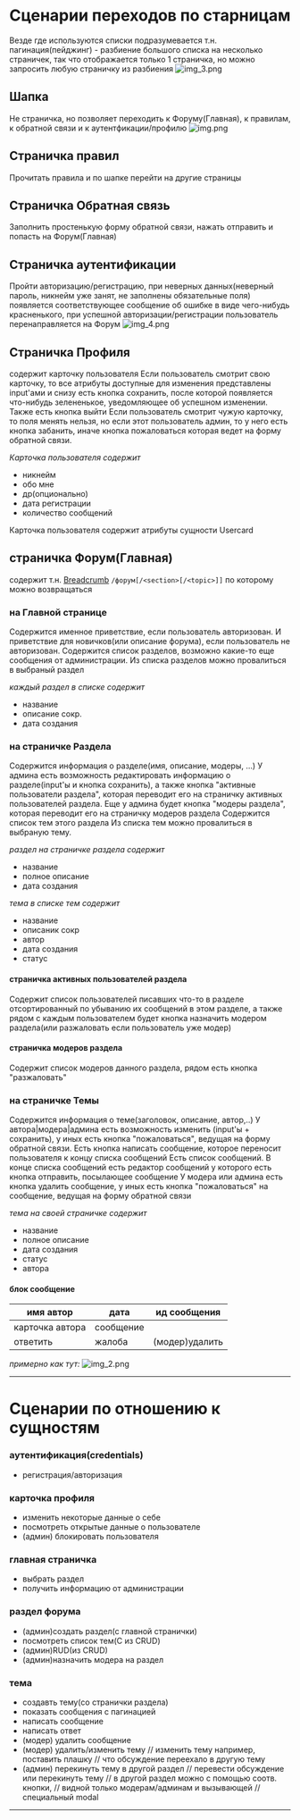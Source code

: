 
# Сценарии переходов по старницам
Везде где используются списки подразумевается
т.н. пагинация(пейджинг) - разбиение большого
списка на несколько страничек, так что отображается
только 1 страничка, но можно запросить любую страничку
из разбиения
![img_3.png](img_3.png)

## Шапка
Не страничка, но позволяет переходить
к Форуму(Главная), к правилам, к обратной связи
и к аутентфикации/профилю
![img.png](img.png)

## Страничка правил
Прочитать правила и по шапке перейти
на другие страницы

## Страничка Обратная связь
Заполнить простенькую форму обратной связи,
нажать отправить и попасть на Форум(Главная)

## Страничка аутентификации
Пройти авторизацию/регистрацию,
при неверных данных(неверный пароль,
никнейм уже занят, не заполнены обязательные поля)
появляется соответствующее сообщение об
ошибке в виде чего-нибудь красненького,
при успешной авторизации/регистрации
пользователь перенаправляется на Форум
![img_4.png](img_4.png)

## Страничка Профиля
содержит карточку пользователя
Если пользователь смотрит свою карточку,
то все атрибуты доступные для изменения
представлены input'ами и снизу есть
кнопка сохранить, после которой
появляется что-нибудь зелененькое,
уведомляющее об успешном изменении.
Также есть кнопка выйти
Если пользователь смотрит чужую карточку,
то поля менять нельзя, но если этот
пользователь админ, то у него есть 
кнопка забанить, иначе кнопка пожаловаться
которая ведет на форму обратной связи.

_Карточка пользователя содержит_ 
- никнейм
- обо мне
- др(опционально)
- дата регистрации
- количество сообщений

Карточка пользователя содержит атрибуты
сущности Usercard

## страничка Форум(Главная)
содержит т.н. 
[Breadcrumb](https://getbootstrap.com/docs/5.3/components/breadcrumb/)
`/форум[/<section>[/<topic>]]`
по которому можно возвращаться

### на Главной странице
Содержится именное приветствие,
если пользователь авторизован.
И приветствие для новичков(или описание форума),
если пользователь не авторизован.
Содержится список разделов, возможно какие-то
еще сообщения от администрации. 
Из списка разделов можно провалиться в выбраный раздел

_каждый раздел в списке содержит_
- название
- описание сокр.
- дата создания

### на страничке Раздела
Содержится информация о разделе(имя, описание, модеры, ...)
У админа есть возможность редактировать информацию
о разделе(input'ы и кнопка сохранить),
а также кнопка "активные пользователи раздела", которая 
переводит его на страничку активных пользователей раздела.
Еще у админа будет кнопка "модеры раздела", которая
переводит его на страничку модеров раздела
Содержится список тем этого раздела
Из списка тем можно провалиться в выбраную тему.

_раздел на страничке раздела содержит_
- название
- полное описание
- дата создания

_тема в списке тем содержит_
- название
- описаник сокр
- автор
- дата создания
- статус

#### страничка активных пользователей раздела
Содержит список пользователей писавших что-то
в разделе отсортированный по убыванию их сообщений
в этом разделе, а также рядом с каждым пользователем
будет кнопка назначить модером раздела(или разжаловать
если пользователь уже модер)

#### страничка модеров раздела
Содержит список модеров данного раздела, рядом есть
кнопка "разжаловать"

### на страничке Темы
Содержится информация о теме(заголовок, описание, автор,..)
У автора|модера|админа есть возможность изменить
(input'ы + сохранить), у иных есть кнопка "пожаловаться",
ведущая на форму обратной связи.
Есть кнопка написать сообщение, которое переносит
пользователя к концу списка сообщений
Есть список сообщений.
В конце списка сообщений есть редактор сообщений
у которого есть кнопка отправить, посылающее сообщение
У модера или админа есть кнопка удалить сообщение,
у иных есть кнопка "пожаловаться" на сообщение,
ведущая на форму обратной связи

_тема на своей страничке содержит_
- название
- полное описание
- дата создания
- статус
- автора



#### блок сообщение
| имя автор       | дата      | ид сообщения   |
|-----------------|-----------|----------------|
| карточка автора | сообщение |                |
| ответить        | жалоба    | (модер)удалить |

_примерно как тут:_ ![img_2.png](img_2.png)


---


# Сценарии по отношению к сущностям

### аутентификация(credentials)
- регистрация/авторизация

### карточка профиля
- изменить некоторые данные о себе
- посмотреть открытые данные о пользователе
- (админ) блокировать пользователя

### главная страничка
- выбрать раздел
- получить информацию от администрации

### раздел форума
- (админ)создать раздел(с главной странички)
- посмотреть список тем(C из CRUD)
- (админ)RUD(из CRUD)
- (админ)назначить модера на раздел


### тема
- создавть тему(со странички раздела)
- показать сообщения с пагинацией
- написать сообщение
- написать ответ
- (модер) удалить сообщение
- (модер) удалить/изменить тему
// изменить тему например, поставить плашку
// что обсуждение переехало в другую тему
- (админ) перекинуть тему в другой раздел
// перевести обсуждение или перекинуть тему
// в другой раздел можно с помощью соотв. кнопки,
// видной только модерам/админам и вызывающей
// специальный modal

---







